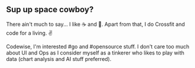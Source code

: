 ## Sup up space cowboy?


There ain't much to say... I like ☕ and 🥓. Apart from that, I do Crossfit and code for a living. :v:

Codewise, I'm interested #go and #opensource stuff. I don't care too much about UI and Ops as I consider myself as a tinkerer who likes to play with data (chart analysis and AI stuff preferred).
